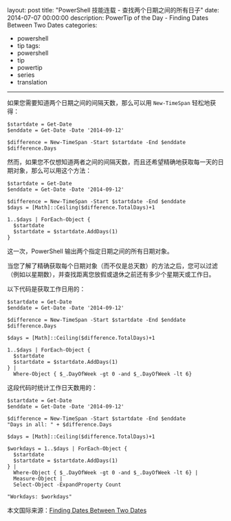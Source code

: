 ﻿layout: post
title: "PowerShell 技能连载 - 查找两个日期之间的所有日子"
date: 2014-07-07 00:00:00
description: PowerTip of the Day - Finding Dates Between Two Dates
categories:
- powershell
- tip
tags:
- powershell
- tip
- powertip
- series
- translation
---
如果您需要知道两个日期之间的间隔天数，那么可以用 `New-TimeSpan` 轻松地获得：

    $startdate = Get-Date
    $enddate = Get-Date -Date '2014-09-12'
    
    $difference = New-TimeSpan -Start $startdate -End $enddate
    $difference.Days

然而，如果您不仅想知道两者之间的间隔天数，而且还希望精确地获取每一天的日期对象，那么可以用这个方法：

    $startdate = Get-Date
    $enddate = Get-Date -Date '2014-09-12'
    
    $difference = New-TimeSpan -Start $startdate -End $enddate
    $days = [Math]::Ceiling($difference.TotalDays)+1
    
    1..$days | ForEach-Object {
      $startdate
      $startdate = $startdate.AddDays(1)
    }
    
这一次，PowerShell 输出两个指定日期之间的所有日期对象。

当您了解了精确获取每个日期对象（而不仅是总天数）的方法之后，您可以过滤（例如以星期数），并查找距离您放假或退休之前还有多少个星期天或工作日。

以下代码是获取工作日用的：

    $startdate = Get-Date
    $enddate = Get-Date -Date '2014-09-12'
    
    $difference = New-TimeSpan -Start $startdate -End $enddate
    $difference.Days
    
    $days = [Math]::Ceiling($difference.TotalDays)+1
    
    1..$days | ForEach-Object {
      $startdate
      $startdate = $startdate.AddDays(1)
    } |
      Where-Object { $_.DayOfWeek -gt 0 -and $_.DayOfWeek -lt 6}
    

这段代码时统计工作日天数用的：

    $startdate = Get-Date
    $enddate = Get-Date -Date '2014-09-12'
    
    $difference = New-TimeSpan -Start $startdate -End $enddate
    "Days in all: " + $difference.Days
    
    $days = [Math]::Ceiling($difference.TotalDays)+1
    
    $workdays = 1..$days | ForEach-Object {
      $startdate
      $startdate = $startdate.AddDays(1)
    } |
      Where-Object { $_.DayOfWeek -gt 0 -and $_.DayOfWeek -lt 6} |
      Measure-Object |
      Select-Object -ExpandProperty Count
    
    "Workdays: $workdays"

<!--more-->
本文国际来源：[Finding Dates Between Two Dates](http://powershell.com/cs/blogs/tips/archive/2014/07/07/finding-dates-between-two-dates.aspx)
